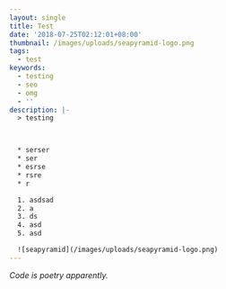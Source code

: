 ```yaml
---
layout: single
title: Test
date: '2018-07-25T02:12:01+08:00'
thumbnail: /images/uploads/seapyramid-logo.png
tags:
  - test
keywords:
  - testing
  - seo
  - omg
  - ''
description: |-
  > testing



  * serser
  * ser
  * esrse
  * rsre
  * r

  1. asdsad
  2. a
  3. ds
  4. asd
  5. asd

  ![seapyramid](/images/uploads/seapyramid-logo.png)
---
```

_Code is poetry apparently._
